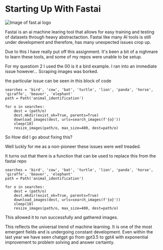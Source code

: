 # Starting Up With Fastai
![Image of fast.ai logo](image/logo.png)

Fastai is an ai machine learing tool that allows for easy training and testing of datasets through heavy abstractaction.
Fastai like many AI tools is still under development and therefore, has many unexpected issues crop up.

Due to this I have really put off this assignment. It's been a bit of a nighmare to learn these tools, and some of my repos were
unable to be setup.

For my questiom 2 I used the 00 is it a bird example. I ran into an immediate issue however...
Scraping images was borked.



the particular issue can be seen in this block of code

~~~
searches = 'bird', 'cow', 'bat', 'turtle', 'lion', 'panda', 'horse', 'giraffe', 'beaver', 'elephant'
path = Path('animal_identification')

for o in searches:
    dest = (path/o)
    dest.mkdir(exist_ok=True, parents=True)
    download_images(dest, urls=search_images(f'{o}'))
    sleep(10)
    resize_images(path/o, max_size=400, dest=path/o)
~~~

So How did I go about fixing this?

Well luckly for me as a non-pioneer these issues were well treaded.

It turns out that there is a function that can be used to replace this from the fastai repo

~~~
searches = 'bird', 'cow', 'bat', 'turtle', 'lion', 'panda', 'horse', 'giraffe', 'beaver', 'elephant'
path = Path('animal_identification')

for o in searches:
    dest = (path/o)
    dest.mkdir(exist_ok=True, parents=True)
    download_images(dest, urls=search_images(f'{o}'))
    sleep(10)
    resize_images(path/o, max_size=400, dest=path/o)
~~~

This allowed it to run successfully and gathered images.

This reflects the universal trend of machine learning. It is one of the most emergent fields and is undergoing constant development. Even within the last year we have seen chatgpt go from gpt3.5 to gpt4 with exponential improvement to problem solving and answer certainty. 


